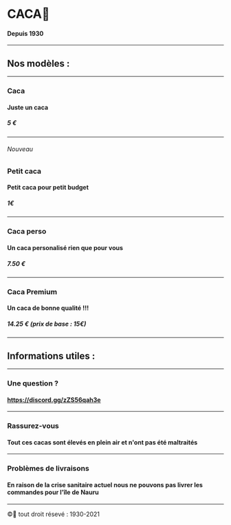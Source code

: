 # CACA💩
#### Depuis 1930
-----------------------------------------------
## Nos modèles :
-----------------------------------------------
### Caca
#### Juste un caca
##### 5 €
-----------------------------------------------
###### Nouveau
### Petit caca
#### Petit caca pour petit budget
##### 1€
-----------------------------------------------
### Caca perso
#### Un caca personalisé rien que pour vous
##### 7.50 €
-----------------------------------------------
### Caca Premium
#### Un caca de bonne qualité !!!
##### 14.25 € (prix de base : 15€)
-----------------------------------------------
## Informations utiles :
-----------------------------------------------
### Une question ?
#### https://discord.gg/zZS56qah3e
-----------------------------------------------
### Rassurez-vous
#### Tout ces cacas sont élevés en plein air et n'ont pas été maltraités
-----------------------------------------------
### Problèmes de livraisons
#### En raison de la crise sanitaire actuel nous ne pouvons pas livrer les commandes pour l'île de Nauru
-----------------------------------------------

©💩 tout droit résevé : 1930-2021
